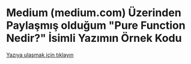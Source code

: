 # Medium (medium.com) Üzerinden Paylaşmış olduğum "Pure Function Nedir?" İsimli Yazımın Örnek Kodu

[Yazıya ulaşmak için tıklayın](https://metinalniacik.medium.com/pure-function-nedir-40477bc57d27)
